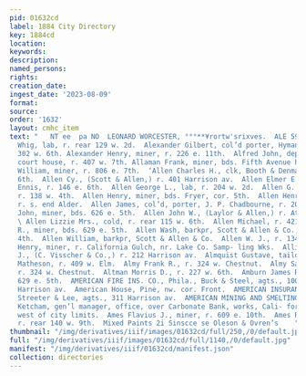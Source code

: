 ```yaml
---
pid: 01632cd
label: 1884 City Directory
key: 1884cd
location: 
keywords: 
description: 
named_persons: 
rights: 
creation_date: 
ingest_date: '2023-08-09'
format: 
source: 
order: '1632'
layout: cmhc_item
text: "   NT ee  pa NO  LEONARD WORCESTER, °°°**¥rortw'srixves.  ALE 59 AME        Ales
  Whig, lab, r. rear 129 w. 2d.  Alexander Gilbert, col’d porter, Hyman’s Place, r.
  302 w. 6th. Alexander Henry, miner, r. 226 e. 11th.  Alfred John, dept’y assessor,
  court house, r. 407 w. 7th. Allaman Frank, miner, bds. Fifth Avenue hotel.  Allan
  William, miner, r. 806 e. 7th.  ‘Allen Charles H., clk, Booth & Denman, r. 146 e.
  6th.  Allen Cy., (Scott & Allen,) r. 401 Harrison av.  Allen Elmer E., clk, F. M.
  Ennis, r. 146 e. 6th.  Allen George L., lab, r. 204 w. 2d.  Allen G. W., barkpr,
  r. 138 w. 4th.  Allen Henry, miner, bds. Fryer, cor. 5th.  Allen Henry H., carpenter,
  r. s. end Alder.  Allen James, col’d, porter, J. P. Chadbourne, r. 205 w. 6th.  Allen
  John, miner, bds. 626 e. 5th.  Allen John W., (Laylor & Allen,) r. Atchison, Kas.
  \ Allen Lizzie Mrs., cold, r. rear 115 w. 6th.  Allen Michael, r. 421 e. 11th.  Allen
  R., miner, bds. 629 e. 5th.  Allen Wash, barkpr, Scott & Allen & Co., r. 128 w.
  4th.  Allen William, barkpr, Scott & Allen & Co.  Allen W. J., r. 1344 e. 5th.  Allison
  Henry, miner, r. California Gulch, nr. Lake Co. Samp- ling Wks.  Allison Robert
  J., (C. Visscher & Co.,) r. 212 Harrison av.  Almquist Gustave, tailor, Kenneth
  Matheson, r. 409 w. Elm.  Almy Frank R., r. 324 w. Chestnut.  Almy Sarah L. H. Mrs.,
  r. 324 w. Chestnut.  Altman Morris D., r. 227 w. 6th.  Amburn James R., miner, bds.
  629 e. 5th.  AMERICAN FIRE INS. CO., Phila., Buck & Steel, agts., 100 e. 5th, cor.
  Harrison av.  American House, Pine, nw. cor. Front.  AMERICAN INSURANCE CO., Newark,
  Streeter & Lee, agts., 311 Harrison av.  AMERICAN MINING AND SMELTING CO., F. H.
  Ketcham, gen’l manager, office, over Carbonate Bank, works, Cali- fornia Gulch,
  west of city limits.  Ames Flavius J., miner, r. 609 e. 10th.  Ames Richard, miner,
  r. rear 140 w. 9th.  Mixed Paints 2i Sinscce se Oleson & Ovren’s    "
thumbnail: "/img/derivatives/iiif/images/01632cd/full/250,/0/default.jpg"
full: "/img/derivatives/iiif/images/01632cd/full/1140,/0/default.jpg"
manifest: "/img/derivatives/iiif/01632cd/manifest.json"
collection: directories
---
```

